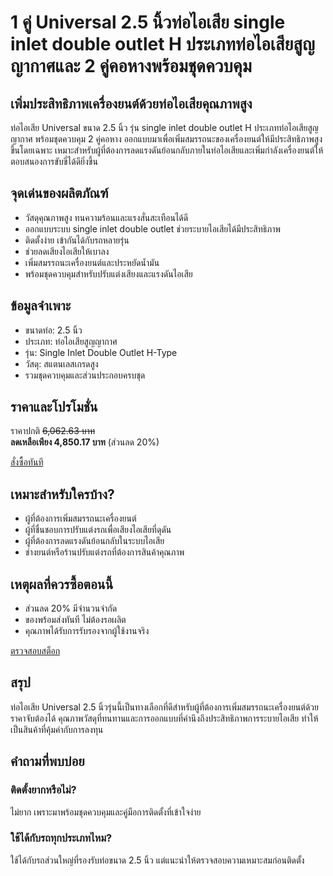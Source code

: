 # 1 คู่ Universal 2.5 นิ้วท่อไอเสีย single inlet double outlet H ประเภทท่อไอเสียสูญญากาศและ 2 คู่คอหางพร้อมชุดควบคุม

<h2>เพิ่มประสิทธิภาพเครื่องยนต์ด้วยท่อไอเสียคุณภาพสูง</h2>  

ท่อไอเสีย Universal ขนาด 2.5 นิ้ว รุ่น single inlet double outlet H ประเภทท่อไอเสียสูญญากาศ พร้อมชุดควบคุม 2 คู่คอหาง ออกแบบมาเพื่อเพิ่มสมรรถนะของเครื่องยนต์ให้มีประสิทธิภาพสูงขึ้นโดยเฉพาะ เหมาะสำหรับผู้ที่ต้องการลดแรงดันย้อนกลับภายในท่อไอเสียและเพิ่มกำลังเครื่องยนต์ให้ตอบสนองการขับขี่ได้ดียิ่งขึ้น  

<h2>จุดเด่นของผลิตภัณฑ์</h2>  

- วัสดุคุณภาพสูง ทนความร้อนและแรงสั่นสะเทือนได้ดี  
- ออกแบบระบบ single inlet double outlet ช่วยระบายไอเสียได้มีประสิทธิภาพ  
- ติดตั้งง่าย เข้ากันได้กับรถหลายรุ่น  
- ช่วยลดเสียงไอเสียให้เบาลง  
- เพิ่มสมรรถนะเครื่องยนต์และประหยัดน้ำมัน  
- พร้อมชุดควบคุมสำหรับปรับแต่งเสียงและแรงดันไอเสีย  

<h2>ข้อมูลจำเพาะ</h2>  

- ขนาดท่อ: 2.5 นิ้ว  
- ประเภท: ท่อไอเสียสูญญากาศ  
- รุ่น: Single Inlet Double Outlet H-Type  
- วัสดุ: สแตนเลสเกรดสูง  
- รวมชุดควบคุมและส่วนประกอบครบชุด  

<h2>ราคาและโปรโมชั่น</h2>  

ราคาปกติ ~~6,062.63 บาท~~  
**ลดเหลือเพียง 4,850.17 บาท** (ส่วนลด 20%)  

<div class="flex justify-center my-2">  
<a href="https://buy.csgad.com/oF0hPUu" rel="nofollow sponsored" target="_blank" class="py-2 px-4 rounded-md text-white font-semibold bg-gradient-to-r from-[#f73c22] to-[#ff7b48]">สั่งซื้อทันที</a>  
</div>  

<h2>เหมาะสำหรับใครบ้าง?</h2>  

- ผู้ที่ต้องการเพิ่มสมรรถนะเครื่องยนต์  
- ผู้ที่ชื่นชอบการปรับแต่งรถเพื่อเสียงไอเสียที่ดุดัน  
- ผู้ที่ต้องการลดแรงดันย้อนกลับในระบบไอเสีย  
- ช่างยนต์หรือร้านปรับแต่งรถที่ต้องการสินค้าคุณภาพ  

<h2>เหตุผลที่ควรซื้อตอนนี้</h2>  

- ส่วนลด 20% มีจำนวนจำกัด  
- ของพร้อมส่งทันที ไม่ต้องรอผลิต  
- คุณภาพได้รับการรับรองจากผู้ใช้งานจริง  

<div class="flex justify-center my-2">  
<a href="https://buy.csgad.com/oF0hPUu" rel="nofollow sponsored" target="_blank" class="py-2 px-4 rounded-md text-white font-semibold bg-gradient-to-r from-[#f73c22] to-[#ff7b48]">ตรวจสอบสต็อก</a>  
</div>  

<h2>สรุป</h2>  

ท่อไอเสีย Universal 2.5 นิ้วรุ่นนี้เป็นทางเลือกที่ดีสำหรับผู้ที่ต้องการเพิ่มสมรรถนะเครื่องยนต์ด้วยราคาจับต้องได้ คุณภาพวัสดุที่ทนทานและการออกแบบที่คำนึงถึงประสิทธิภาพการระบายไอเสีย ทำให้เป็นสินค้าที่คุ้มค่ากับการลงทุน  

<h2>คำถามที่พบบ่อย</h2>  

<h3>ติดตั้งยากหรือไม่?</h3>  
ไม่ยาก เพราะมาพร้อมชุดควบคุมและคู่มือการติดตั้งที่เข้าใจง่าย  

<h3>ใช้ได้กับรถทุกประเภทไหม?</h3>  
ใช้ได้กับรถส่วนใหญ่ที่รองรับท่อขนาด 2.5 นิ้ว แต่แนะนำให้ตรวจสอบความเหมาะสมก่อนติดตั้ง